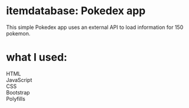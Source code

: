 # itemdatabase: Pokedex app

This simple Pokedex app uses an external API to load information for 150 pokemon.

# what I used:
HTML <br>
JavaScript <br>
CSS <br>
Bootstrap <br>
Polyfills <br>

